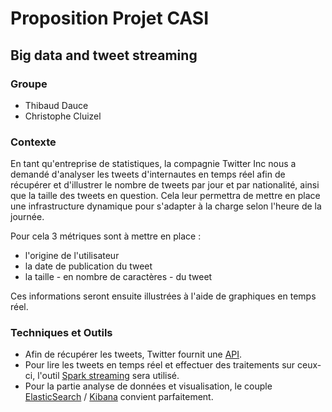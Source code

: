 Proposition Projet CASI
===

## Big data and tweet streaming

### Groupe

- Thibaud Dauce
- Christophe Cluizel

### Contexte

En tant qu'entreprise de statistiques, la compagnie Twitter Inc nous a demandé d'analyser les tweets d'internautes en temps réel afin de récupérer et d'illustrer le nombre de tweets par jour et par nationalité, ainsi que la taille des tweets en question. Cela leur permettra de mettre en place une infrastructure dynamique pour s'adapter à la charge selon l'heure de la journée.

Pour cela 3 métriques sont à mettre en place :

- l'origine de l'utilisateur
- la date de publication du tweet
- la taille - en nombre de caractères - du tweet

Ces informations seront ensuite illustrées à l'aide de graphiques en temps réel. 

### Techniques et Outils

- Afin de récupérer les tweets, Twitter fournit une [API](https://dev.twitter.com/rest/public).
- Pour lire les tweets en temps réel et effectuer des traitements sur ceux-ci, l'outil [Spark streaming](http://spark.apache.org/streaming/) sera utilisé.
- Pour la partie analyse de données et visualisation, le couple [ElasticSearch](https://www.elastic.co/products/elasticsearch) / [Kibana](https://www.elastic.co/products/kibana) convient parfaitement.

